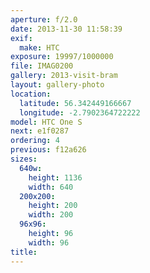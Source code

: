 ```yaml
---
aperture: f/2.0
date: 2013-11-30 11:58:39
exif:
  make: HTC
exposure: 19997/1000000
file: IMAG0200
gallery: 2013-visit-bram
layout: gallery-photo
location:
  latitude: 56.342449166667
  longitude: -2.7902364722222
model: HTC One S
next: e1f0287
ordering: 4
previous: f12a626
sizes:
  640w:
    height: 1136
    width: 640
  200x200:
    height: 200
    width: 200
  96x96:
    height: 96
    width: 96
title: 
---
```

